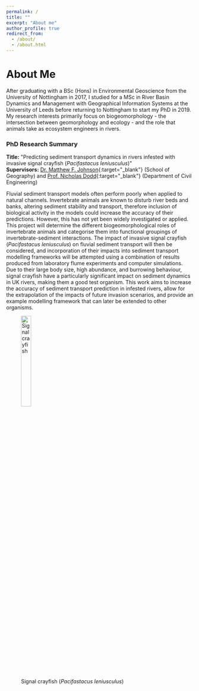 ```yaml
---
permalink: /
title: ""
excerpt: "About me"
author_profile: true
redirect_from: 
  - /about/
  - /about.html
---
```


About Me
======
After graduating with a BSc (Hons) in Environmental Geoscience from the University of Nottingham in 2017, I studied for a MSc in River Basin Dynamics and Management with Geographical Information Systems at the University of Leeds before returning to Nottingham to start my PhD in 2019. My research interests primarily focus on biogeomorphology - the intersection between geomorphology and ecology - and the role that animals take as ecosystem engineers in rivers.


### PhD Research Summary
**Title:** "Predicting sediment transport dynamics in rivers infested with invasive signal crayfish (*Pacifastacus leniusculus*)"\
**Supervisors:** [Dr. Matthew F. Johnson](https://www.nottingham.ac.uk/geography/people/m.johnson){:target="_blank"} (School of Geography) and [Prof. Nicholas Dodd](https://www.nottingham.ac.uk/engineering/water-research/people/nicholas.dodd){:target="_blank"} (Department of Civil Engineering)

Fluvial sediment transport models often perform poorly when applied to natural channels. Invertebrate animals are known to disturb river beds and banks, altering sediment stability and transport, therefore inclusion of biological activity in the models could increase the accuracy of their predictions. However, this has not yet been widely investigated or applied. This project will determine the different biogeomorphological roles of invertebrate animals and categorise them into functional groupings of invertebrate-sediment interactions. The impact of invasive signal crayfish (*Pacifastacus leniusculus*) on fluvial sediment transport will then be considered, and incorporation of their impacts into sediment transport modelling frameworks will be attempted using a combination of results produced from laboratory flume experiments and computer simulations. Due to their large body size, high abundance, and burrowing behaviour, signal crayfish have a particularly significant impact on sediment dynamics in UK rivers, making them a good test organism. This work aims to increase the accuracy of sediment transport prediction in infested rivers, allow for the extrapolation of the impacts of future invasion scenarios, and provide an example modelling framework that can later be extended to other organisms.

<figure>
  <img src="https://charlotteviner.github.io/images/Crayfish.JPG" alt="Signal crayfish" style="height:25%">
  <figcaption>Signal crayfish (<i>Pacifastacus leniusculus</i>)</figcaption>
</figure>


